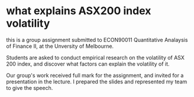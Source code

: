 # what explains ASX200 index volatility

this is a group assignment submitted to ECON90011 Quantitative Analaysis of Finance II, at the Unversity of  Melbourne. 

Students are asked to conduct empirical research on the volatility of ASX 200 index, and discover what factors can explain the volatility of it. 

Our group's work received full mark for the assignment, and invited for a presentation in the lecture. I prepared the slides and represented my team to give the speech.
